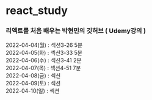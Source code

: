 # react_study
### 리엑트를 처음 배우는 박현민의 깃허브 ( Udemy강의 )

2022-04-04(월) : 섹션3-26 5분  
2022-04-05(화) : 섹션3-33 5분  
2022-04-06(수) : 섹션3-41 2분  
2022-04-07(목) : 섹션4-51 7분  
2022-04-08(금) : 섹션  
2022-04-09(토) : 섹션  
2022-04-10(일) : 섹션

